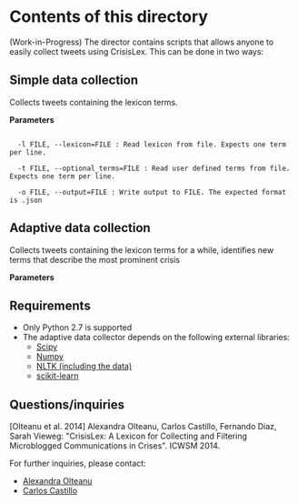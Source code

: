 Contents of this directory
==========================
(Work-in-Progress) The director contains scripts that allows anyone to easily collect tweets using CrisisLex. This can be done in two ways:

Simple data collection
----------------------
Collects tweets containing the lexicon terms.

**Parameters**

```-h, --help : show this help message and exit

  -l FILE, --lexicon=FILE : Read lexicon from file. Expects one term per line.

  -t FILE, --optional_terms=FILE : Read user defined terms from file. Expects one term per line.

  -o FILE, --output=FILE : Write output to FILE. The expected format is .json
```

Adaptive data collection
------------------------
Collects tweets containing the lexicon terms for a while, identifies new terms that describe the most prominent crisis

**Parameters**


Requirements
------------
 * Only Python 2.7 is supported
 * The adaptive data collector depends on the following external libraries:
    * [Scipy](http://www.scipy.org)
    * [Numpy](http://www.numpy.org)
    * [NLTK (including the data)](http://www.nltk.org)
    * [scikit-learn](http://scikit-learn.org)

Questions/inquiries
-------------------

[Olteanu et al. 2014]
Alexandra Olteanu, Carlos Castillo, Fernando Diaz, Sarah Vieweg:
"CrisisLex: A Lexicon for Collecting and Filtering Microblogged
Communications in Crises". ICWSM 2014.

For further inquiries, please contact:
 * [Alexandra Olteanu](mailto:alexandra.olteanu@epfl.ch)
 * [Carlos Castillo](mailto:chato@acm.org)